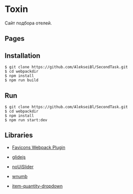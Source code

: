 # Toxin

Сайт подбора отелей.

## Pages



## Installation

```
$ git clone https://github.com/AlekseiBl/SecondTask.git
$ cd webpackdir
$ npm install
$ npm run build
```

## Run


```
$ git clone https://github.com/AlekseiBl/SecondTask.git
$ cd webpackdir
$ npm install 
$ npm run start:dev
```

## Libraries

* [Favicons Webpack Plugin](https://www.npmjs.com/package/favicons-webpack-plugin)

* [glidejs](https://github.com/glidejs/glide)

* [noUiSlider](https://github.com/leongersen/noUiSlider)

* [wnumb](https://github.com/leongersen/wnumb)

* [item-quantity-dropdown](https://www.npmjs.com/package/item-quantity-dropdown)



